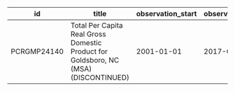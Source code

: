 | id          | title                                                                               | observation_start   | observation_end   |
|-------------|-------------------------------------------------------------------------------------|---------------------|-------------------|
| PCRGMP24140 | Total Per Capita Real Gross Domestic Product for Goldsboro, NC (MSA) (DISCONTINUED) | 2001-01-01          | 2017-01-01        |